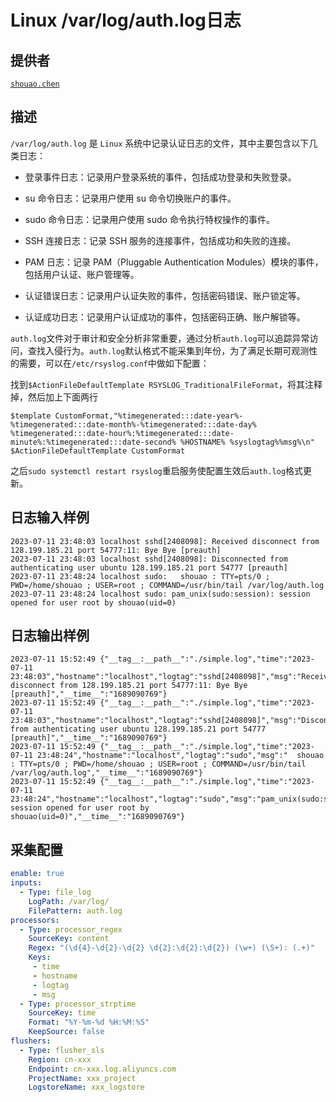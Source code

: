 # Linux /var/log/auth.log日志

## 提供者

[`shouao.chen`](https://github.com/shouao)

## 描述

`/var/log/auth.log` 是 `Linux` 系统中记录认证日志的文件，其中主要包含以下几类日志：

- 登录事件日志：记录用户登录系统的事件，包括成功登录和失败登录。

- su 命令日志：记录用户使用 su 命令切换账户的事件。

- sudo 命令日志：记录用户使用 sudo 命令执行特权操作的事件。

- SSH 连接日志：记录 SSH 服务的连接事件，包括成功和失败的连接。

- PAM 日志：记录 PAM（Pluggable Authentication Modules）模块的事件，包括用户认证、账户管理等。

- 认证错误日志：记录用户认证失败的事件，包括密码错误、账户锁定等。

- 认证成功日志：记录用户认证成功的事件，包括密码正确、账户解锁等。

`auth.log`文件对于审计和安全分析非常重要，通过分析`auth.log`可以追踪异常访问，查找入侵行为。`auth.log`默认格式不能采集到年份，为了满足长期可观测性的需要，可以在`/etc/rsyslog.conf`中做如下配置：

找到`$ActionFileDefaultTemplate RSYSLOG_TraditionalFileFormat`，将其注释掉，然后加上下面两行

```plain
$template CustomFormat,"%timegenerated:::date-year%-%timegenerated:::date-month%-%timegenerated:::date-day% %timegenerated:::date-hour%:%timegenerated:::date-minute%:%timegenerated:::date-second% %HOSTNAME% %syslogtag%%msg%\n"
$ActionFileDefaultTemplate CustomFormat
```

之后`sudo systemctl restart rsyslog`重启服务使配置生效后`auth.log`格式更新。

## 日志输入样例

```plain
2023-07-11 23:48:03 localhost sshd[2408098]: Received disconnect from 128.199.185.21 port 54777:11: Bye Bye [preauth]
2023-07-11 23:48:03 localhost sshd[2408098]: Disconnected from authenticating user ubuntu 128.199.185.21 port 54777 [preauth]
2023-07-11 23:48:24 localhost sudo:   shouao : TTY=pts/0 ; PWD=/home/shouao ; USER=root ; COMMAND=/usr/bin/tail /var/log/auth.log
2023-07-11 23:48:24 localhost sudo: pam_unix(sudo:session): session opened for user root by shouao(uid=0)
```

## 日志输出样例

```plain
2023-07-11 15:52:49 {"__tag__:__path__":"./simple.log","time":"2023-07-11 23:48:03","hostname":"localhost","logtag":"sshd[2408098]","msg":"Received disconnect from 128.199.185.21 port 54777:11: Bye Bye [preauth]","__time__":"1689090769"}
2023-07-11 15:52:49 {"__tag__:__path__":"./simple.log","time":"2023-07-11 23:48:03","hostname":"localhost","logtag":"sshd[2408098]","msg":"Disconnected from authenticating user ubuntu 128.199.185.21 port 54777 [preauth]","__time__":"1689090769"}
2023-07-11 15:52:49 {"__tag__:__path__":"./simple.log","time":"2023-07-11 23:48:24","hostname":"localhost","logtag":"sudo","msg":"  shouao : TTY=pts/0 ; PWD=/home/shouao ; USER=root ; COMMAND=/usr/bin/tail /var/log/auth.log","__time__":"1689090769"}
2023-07-11 15:52:49 {"__tag__:__path__":"./simple.log","time":"2023-07-11 23:48:24","hostname":"localhost","logtag":"sudo","msg":"pam_unix(sudo:session): session opened for user root by shouao(uid=0)","__time__":"1689090769"}
```

## 采集配置

```yaml
enable: true
inputs:
  - Type: file_log
    LogPath: /var/log/
    FilePattern: auth.log
processors:
  - Type: processor_regex
    SourceKey: content
    Regex: "(\d{4}-\d{2}-\d{2} \d{2}:\d{2}:\d{2}) (\w+) (\S+): (.+)"
    Keys:
     - time
     - hostname
     - logtag
     - msg
  - Type: processor_strptime
    SourceKey: time
    Format: "%Y-%m-%d %H:%M:%S"
    KeepSource: false
flushers:
  - Type: flusher_sls
    Region: cn-xxx
    Endpoint: cn-xxx.log.aliyuncs.com
    ProjectName: xxx_project
    LogstoreName: xxx_logstore
```
